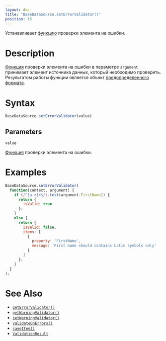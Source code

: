 ```yaml
---
layout: doc
title: "BaseDataSource.setErrorValidator()"
position: 15
---
```


Устанавливает [функцию](../../../KeyConcepts/Script/) проверки элемента на ошибки.

# Description

[Функция](../../../KeyConcepts/Script/) проверки элемента на ошибки в параметре `argument` принимает
элемент источника данных, который необходимо проверить. Результатом работы функции является объект
[предопределенного формата](../ValidationResult/).

# Syntax

```js
BaseDataSource.setErrorValidator(value)
```

## Parameters

`value`

[Функция](../../../KeyConcepts/Script/) проверки элемента на ошибки.

# Examples

```js
BaseDataSource.setErrorValidator(
  function(context, argument) {
    if (/^[a-z]+$/i.test(argument.FirstName)) {
      return {
        isValid: true
      };
    }
    else {
      return {
        isValid: false,
        items: [
          {
            property: 'FirstName',
            message: 'First name should contains Latin symbols only'
          }
        ]
      };
    }
  }
);
```

# See Also

* [`getErrorValidator()`](../BaseDataSource.getErrorValidator/)
* [`getWarningValidator()`](../BaseDataSource.getWarningValidator/)
* [`setWarningValidator()`](../BaseDataSource.setWarningValidator/)
* [`validateOnErrors()`](../BaseDataSource.validateOnErrors/)
* [`saveItem()`](../BaseDataSource.saveItem/)
* [`ValidationResult`](../ValidationResult/)
